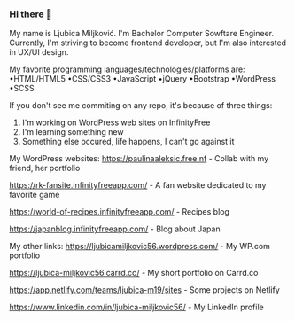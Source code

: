 ### Hi there 👋

My name is Ljubica Miljković.
I'm Bachelor Computer Sowftare Engineer.
Currently, I'm striving to become frontend developer, but I'm also interested
in UX/UI design. 

My favorite programming languages/technologies/platforms are:
•HTML/HTML5 
•CSS/CSS3
•JavaScript
•jQuery
•Bootstrap
•WordPress
•SCSS

If you don't see me commiting on any repo, it's because of three things:
1. I'm working on WordPress web sites on InfinityFree
2. I'm learning something new
3. Something else occured, life happens, I can't go against it

My WordPress websites:
https://paulinaaleksic.free.nf - Collab with my friend, her portfolio

https://rk-fansite.infinityfreeapp.com/ - A fan website dedicated to my favorite game

https://world-of-recipes.infinityfreeapp.com/ - Recipes blog

https://japanblog.infinityfreeapp.com/ - Blog about Japan

My other links:
https://ljubicamiljkovic56.wordpress.com/ - My WP.com portfolio

https://ljubica-miljkovic56.carrd.co/ - My short portfolio on Carrd.co

https://app.netlify.com/teams/ljubica-m19/sites - Some projects on Netlify

https://www.linkedin.com/in/ljubica-miljkovic56/ - My LinkedIn profile

<!--
**ljubicamiljkovic56/ljubicamiljkovic56** is a ✨ _special_ ✨ repository because its `README.md` (this file) appears on your GitHub profile.

Here are some ideas to get you started:

- 🔭 I’m currently working on ...
- 🌱 I’m currently learning ...
- 👯 I’m looking to collaborate on ...
- 🤔 I’m looking for help with ...
- 💬 Ask me about ...
- 📫 How to reach me: ...
- 😄 Pronouns: ...
- ⚡ Fun fact: ...
-->
